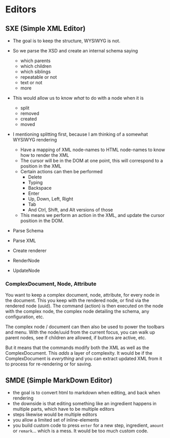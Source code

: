 # Editors

## SXE (Simple XML Editor)

- The goal is to keep the structure, WYSIWYG is not.
- So we parse the XSD and create an internal schema saying
    - which parents
    - which children
    - which siblings
    - repeatable or not
    - text or not
    - more
- This would allow us to know _what_ to do with a node when it is
    - split
    - removed
    - created
    - moved
- I mentioning splitting first, because I am thinking of a somewhat WYSIWYG rendering
    - Have a mapping of XML node-names to HTML node-names to know how to render the XML
    - The cursor will be in the DOM at one point, this will correspond to a position in the XML
    - Certain actions can then be performed
        - Delete
        - Typing
        - Backspace
        - Enter
        - Up, Down, Left, Right
        - Tab
        - And Ctrl, Shift, and Alt versions of those
    - This means we perform an action in the XML, and update the cursor position in the DOM.


- Parse Schema
- Parse XML
- Create renderer
- RenderNode
- UpdateNode


### ComplexDocument, Node, Attribute

You want to keep a complex document, node, attribute, for every node in the document. This you keep with the rendered node, or find via the rendered node (uuid). The command (action) is then executed on the node with the complex node, the complex node detailing the schema, any configuration, etc.

The complex node / document can then also be used to power the toolbars and menu. With the node/uuid from the current focus, you can walk up parent nodes, see if children are allowed, if buttons are active, etc.

But it means that the commands modify both the XML as well as the ComplexDocument. This _adds_ a layer of complexity. It would be if the ComplexDocument is _everything_ and you can extract updated XML from it to process for re-rendering or for saving.

## SMDE (Simple MarkDown Editor)

- the goal is to convert html to markdown when editing, and back when rendering
- the downside is that editing something like an ingredient happens in multiple parts, which have to be multiple editors
- steps likewise would be multiple editors
- you allow a limited set of inline-elements
- you build custom code to press `enter` for a new step, ingredient, `amount` or `remark`... which is a mess. It would be too much custom code.
